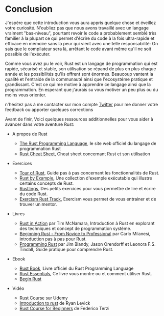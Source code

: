 # Conclusion

J'espère que cette introduction vous aura appris quelque chose et éveillez votre curiosité. N'oubliez pas que nous avons travaillé avec un langage vraiment "bas-niveau", pourtant revoir le code a probablement semblé très familier à la plupart ce qui permet d'écrire du code à la fois ultra-rapide et efficace en mémoire sans la peur qui vient avec une telle responsabilité: On sais que le compilateur sera là, arrêtant le code avant même qu'il ne soit possible de l'exécuter.

Comme vous avez pu le voir, Rust est un langage de programmation qui est rapide, sécurisé et stable, son utilisation se répand de plus en plus chaque année et les possibilités qu'ils offrent sont énormes. Beaucoup vantent la qualité et l'entraide de la communauté ainsi que l'ecosystéme pratique et grandissant. C'est ce qui me motive à apprendre ce langage ainsi que la programmation. En esperant que j'aurais su vous motiver un peu plus ou du moins vous orienter.

n'hésitez pas à me contacter sur mon compte [Twitter](https://twitter.com/yozhgoor) pour me donner votre feedback ou apporter quelques corrections

Avant de finir, Voici quelques ressources additionnelles pour vous aider à avancer dans votre aventure Rust:

* A propos de Rust
  * [The Rust Programming Language](), le site web officiel du langage de programmation Rust
  * [Rust Cheat Sheet](https://cheats.rs/), Cheat sheet concernant Rust et son utilisation

* Exercices
  * [Tour of Rust](https://tourofrust.com/), Guide pas à pas concernant les fonctionnalités de Rust.
  * [Rust by Example](https://doc.rust-lang.org/stable/rust-by-example/), Une collection d'exemple exécutable qui illustre certains concepts de Rust.
  * [Rustlings](https://github.com/rust-lang/rustlings), Des petits exercices pour vous permettre de lire et écrire du code Rust.
  * [Exercism Rust Track](https://exercism.io/), Exercism vous permet de vous entrainer et de trouver un mentor.

* Livres
  * [Rust in Action](http://www.rustinaction.com/) par Tim McNamara, Introduction à Rust en explorant des techniques et concept de programmation système.
  * [Beginning Rust - From Novice to Professional](https://www.apress.com/gp/book/9781484234679) par Carlo Milanesi, introduction pas à pas pour Rust.
  * [Programming Rust](https://www.oreilly.com/library/view/programming-rust-2nd/9781492052586/) par Jim Blandy, Jason Orendorff et Leonora F.S. Tindall, Guide pratique pour comprendre Rust.

* Ebook
  * [Rust Book](https://doc.rust-lang.org/stable/book/), Livre officiel du Rust Programming Language
  * [Rust Essentials](https://allitbooks.net/programming/1931-rust-essentials.html), Ce livre vous montre ou et comment utiliser Rust.
  * [Begin Rust](https://www.beginrust.com/)

* Vidéo
  * [Rust Course](https://www.udemy.com/courses/search/?q=rust) sur Udemy
  * [Introduction to rust](https://www.youtube.com/channel/UCpeX4D-ArTrsqvhLapAHprQ) de Ryan Levick
  * [Rust Course for Beginners](https://www.youtube.com/playlist?list=PLcVYa6NNTe2PaUV1eMH9Di8WpqdhOTTIw) de Federico Terzi
